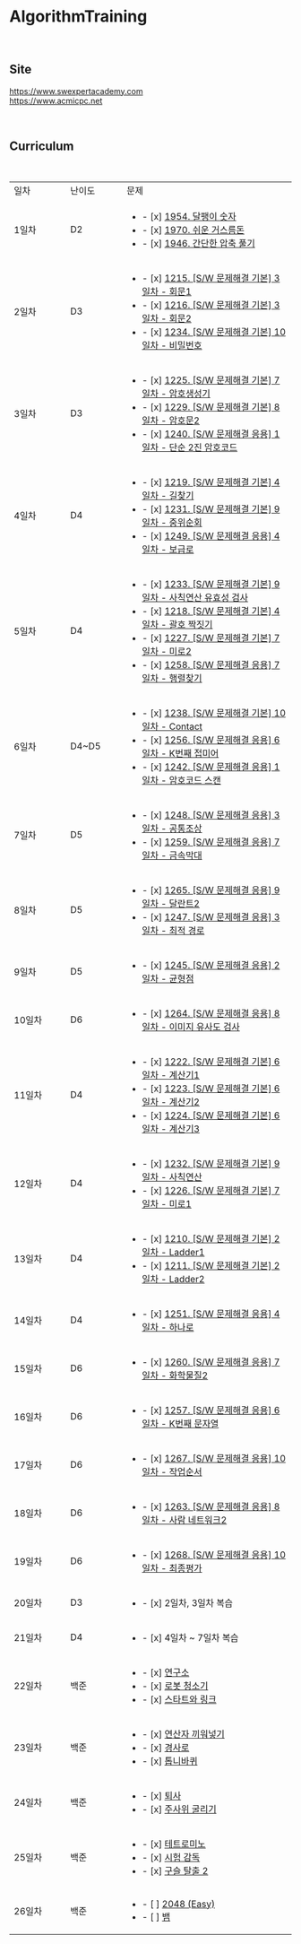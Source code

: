 # AlgorithmTraining

<br>

## Site
<a href='https://www.swexpertacademy.com/main/main.do'>https://www.swexpertacademy.com</a>
<br>
<a href='https://www.acmicpc.net'>https://www.acmicpc.net</a>

<br>

## Curriculum
<table>
  <tr>
    <td width=20%>일차</td>
    <td width=20%>난이도</td>
    <td width=60%>문제</td>
  </tr>
  <tr>
    <td>1일차</td>
    <td>D2</td>
    <td>
      <ul>
        <li>
          - [x] <a href='https://www.swexpertacademy.com/main/code/problem/problemDetail.do?contestProbId=AV5PobmqAPoDFAUq&categoryId=AV5PobmqAPoDFAUq&categoryType=CODE'>1954. 달팽이 숫자</a>
        </li>
        <li>
          - [x] <a href='https://www.swexpertacademy.com/main/code/problem/problemDetail.do?contestProbId=AV5PsIl6AXIDFAUq&categoryId=AV5PsIl6AXIDFAUq&categoryType=CODE'>1970. 쉬운 거스름돈</a>
        </li>
        <li>
          - [x] <a href='https://www.swexpertacademy.com/main/code/problem/problemDetail.do?contestProbId=AV5PmkDKAOMDFAUq&categoryId=AV5PmkDKAOMDFAUq&categoryType=CODE'>1946. 간단한 압축 풀기</a>
        </li>
      </ul>
    </td>
  </tr>
  
  <tr>
    <td>2일차</td>
    <td>D3</td>
    <td>
      <ul>
        <li>
          - [x] <a href='https://www.swexpertacademy.com/main/code/problem/problemDetail.do?contestProbId=AV14QpAaAAwCFAYi&categoryId=AV14QpAaAAwCFAYi&categoryType=CODE'>1215. [S/W 문제해결 기본] 3일차 - 회문1</a>
        </li>
        <li>
          - [x] <a href='https://www.swexpertacademy.com/main/code/problem/problemDetail.do?contestProbId=AV14Rq5aABUCFAYi&categoryId=AV14Rq5aABUCFAYi&categoryType=CODE'>1216. [S/W 문제해결 기본] 3일차 - 회문2</a>
        </li>
        <li>
          - [x] <a href='https://www.swexpertacademy.com/main/code/problem/problemDetail.do?contestProbId=AV14_DEKAJcCFAYD&categoryId=AV14_DEKAJcCFAYD&categoryType=CODE'>1234. [S/W 문제해결 기본] 10일차 - 비밀번호</a>
        </li>
      </ul>
    </td>
  </tr>
  
  <tr>
    <td>3일차</td>
    <td>D3</td>
    <td>
      <ul>
        <li>
          - [x] <a href='https://www.swexpertacademy.com/main/code/problem/problemDetail.do?contestProbId=AV14uWl6AF0CFAYD&categoryId=AV14uWl6AF0CFAYD&categoryType=CODE'>1225. [S/W 문제해결 기본] 7일차 - 암호생성기</a>
        </li>
        <li>
          - [x] <a href='https://www.swexpertacademy.com/main/code/problem/problemDetail.do?contestProbId=AV14yIsqAHYCFAYD&categoryId=AV14yIsqAHYCFAYD&categoryType=CODE'>1229. [S/W 문제해결 기본] 8일차 - 암호문2</a>
        </li>
        <li>
          - [x] <a href='https://www.swexpertacademy.com/main/code/problem/problemDetail.do?contestProbId=AV15FZuqAL4CFAYD'>1240. [S/W 문제해결 응용] 1일차 - 단순 2진 암호코드</a>
        </li>
      </ul>
    </td>
  </tr>
  
  <tr>
    <td>4일차</td>
    <td>D4</td>
    <td>
      <ul>
        <li>
          - [x] <a href='https://www.swexpertacademy.com/main/code/problem/problemDetail.do?contestProbId=AV14geLqABQCFAYD&categoryId=AV14geLqABQCFAYD&categoryType=CODE'>1219. [S/W 문제해결 기본] 4일차 - 길찾기</a>
        </li>
        <li>
          - [x] <a href='https://www.swexpertacademy.com/main/code/problem/problemDetail.do?contestProbId=AV140YnqAIECFAYD&categoryId=AV140YnqAIECFAYD&categoryType=CODE'>1231. [S/W 문제해결 기본] 9일차 - 중위순회</a>
        </li>
        <li>
          - [x] <a href='https://www.swexpertacademy.com/main/code/problem/problemDetail.do?contestProbId=AV15QRX6APsCFAYD&categoryId=AV15QRX6APsCFAYD&categoryType=CODE'>1249. [S/W 문제해결 응용] 4일차 - 보급로</a>
        </li>
      </ul>
    </td>
  </tr>
  
  <tr>
    <td>5일차</td>
    <td>D4</td>
    <td>
      <ul>
        <li>
          - [x] <a href='https://www.swexpertacademy.com/main/code/problem/problemDetail.do?contestProbId=AV141176AIwCFAYD&categoryId=AV141176AIwCFAYD&categoryType=CODE'>1233. [S/W 문제해결 기본] 9일차 - 사칙연산 유효성 검사</a>
        </li>
        <li>
          - [x] <a href='https://www.swexpertacademy.com/main/code/problem/problemDetail.do?contestProbId=AV14eWb6AAkCFAYD&categoryId=AV14eWb6AAkCFAYD&categoryType=CODE'>1218. [S/W 문제해결 기본] 4일차 - 괄호 짝짓기</a>
        </li>
        <li>
          - [x] <a href='https://www.swexpertacademy.com/main/code/problem/problemDetail.do?contestProbId=AV14wL9KAGkCFAYD&categoryId=AV14wL9KAGkCFAYD&categoryType=CODE'>1227. [S/W 문제해결 기본] 7일차 - 미로2</a>
        </li>
        <li>
          - [x] <a href='https://www.swexpertacademy.com/main/code/problem/problemDetail.do?contestProbId=AV18LoAqItcCFAZN&categoryId=AV18LoAqItcCFAZN&categoryType=CODE'>1258. [S/W 문제해결 응용] 7일차 - 행렬찾기</a>
        </li>
      </ul>
    </td>
  </tr>
  
  <tr>
    <td>6일차</td>
    <td>D4~D5</td>
    <td>
      <ul>
        <li>
          - [x] <a href='https://www.swexpertacademy.com/main/code/problem/problemDetail.do?contestProbId=AV15B1cKAKwCFAYD&categoryId=AV15B1cKAKwCFAYD&categoryType=CODE'>1238. [S/W 문제해결 기본] 10일차 - Contact</a>
        </li>
        <li>
          - [x] <a href='https://www.swexpertacademy.com/main/code/problem/problemDetail.do?contestProbId=AV18GHd6IskCFAZN&categoryId=AV18GHd6IskCFAZN&categoryType=CODE'>1256. [S/W 문제해결 응용] 6일차 - K번째 접미어</a>
        </li>
        <li>
          - [x] <a href='https://www.swexpertacademy.com/main/code/problem/problemDetail.do?contestProbId=AV15JEKKAM8CFAYD&categoryId=AV15JEKKAM8CFAYD&categoryType=CODE'>1242. [S/W 문제해결 응용] 1일차 - 암호코드 스캔</a>
        </li>
      </ul>
    </td>
  </tr>
  
  <tr>
    <td>7일차</td>
    <td>D5</td>
    <td>
      <ul>
        <li>
          - [x] <a href='https://www.swexpertacademy.com/main/code/problem/problemDetail.do?contestProbId=AV15PTkqAPYCFAYD&categoryId=AV15PTkqAPYCFAYD&categoryType=CODE'>1248. [S/W 문제해결 응용] 3일차 - 공통조상</a>
        </li>
        <li>
          - [x] <a href='https://www.swexpertacademy.com/main/code/problem/problemDetail.do?contestProbId=AV18NaZqIt8CFAZN&categoryId=AV18NaZqIt8CFAZN&categoryType=CODE'>1259. [S/W 문제해결 응용] 7일차 - 금속막대</a>
        </li>
      </ul>
    </td>
  </tr>
  
  <tr>
    <td>8일차</td>
    <td>D5</td>
    <td>
      <ul>
        <li>
          - [x] <a href='https://www.swexpertacademy.com/main/code/problem/problemDetail.do?contestProbId=AV18R8FKIvoCFAZN&categoryId=AV18R8FKIvoCFAZN&categoryType=CODE'>1265. [S/W 문제해결 응용] 9일차 - 달란트2</a>
        </li>
        <li>
          - [x] <a href='https://www.swexpertacademy.com/main/code/problem/problemDetail.do?contestProbId=AV15OZ4qAPICFAYD&categoryId=AV15OZ4qAPICFAYD&categoryType=CODE'>1247. [S/W 문제해결 응용] 3일차 - 최적 경로</a>
        </li>
      </ul>
    </td>
  </tr>
  
  <tr>
    <td>9일차</td>
    <td>D5</td>
    <td>
      <ul>
        <li>
          - [x] <a href='https://www.swexpertacademy.com/main/code/problem/problemDetail.do?contestProbId=AV15MeBKAOgCFAYD&categoryId=AV15MeBKAOgCFAYD&categoryType=CODE'>1245. [S/W 문제해결 응용] 2일차 - 균형점</a>
        </li>
      </ul>
    </td>
  </tr>
  
  <tr>
    <td>10일차</td>
    <td>D6</td>
    <td>
      <ul>
        <li>
          - [x] <a href='https://www.swexpertacademy.com/main/code/problem/problemDetail.do?contestProbId=AV18Q_MqIvUCFAZN&categoryId=AV18Q_MqIvUCFAZN&categoryType=CODE'>1264. [S/W 문제해결 응용] 8일차 - 이미지 유사도 검사</a>
        </li>
      </ul>
    </td>
  </tr>
  
  <tr>
      <td>11일차</td>
      <td>D4</td>
      <td>
        <ul>
          <li>
            - [x] <a href='https://www.swexpertacademy.com/main/code/problem/problemDetail.do?contestProbId=AV14mbSaAEwCFAYD&categoryId=AV14mbSaAEwCFAYD&categoryType=CODE'>1222. [S/W 문제해결 기본] 6일차 - 계산기1</a>
          </li>
          <li>
            - [x] <a href='https://www.swexpertacademy.com/main/code/problem/problemDetail.do?contestProbId=AV14nnAaAFACFAYD&categoryId=AV14nnAaAFACFAYD&categoryType=CODE'>1223. [S/W 문제해결 기본] 6일차 - 계산기2</a>
          </li>
          <li>
            - [x] <a href='https://www.swexpertacademy.com/main/code/problem/problemDetail.do?contestProbId=AV14tDX6AFgCFAYD&categoryId=AV14tDX6AFgCFAYD&categoryType=CODE'>1224. [S/W 문제해결 기본] 6일차 - 계산기3</a>
          </li>
        </ul>
      </td>
    </tr>
    
  <tr>
    <td>12일차</td>
    <td>D4</td>
    <td>
      <ul>
        <li>
          - [x] <a href='https://www.swexpertacademy.com/main/code/problem/problemDetail.do?contestProbId=AV141J8KAIcCFAYD&categoryId=AV141J8KAIcCFAYD&categoryType=CODE'>1232. [S/W 문제해결 기본] 9일차 - 사칙연산</a>
        </li>
        <li>
          - [x] <a href='https://www.swexpertacademy.com/main/code/problem/problemDetail.do?contestProbId=AV14vXUqAGMCFAYD&categoryId=AV14vXUqAGMCFAYD&categoryType=CODE'>1226. [S/W 문제해결 기본] 7일차 - 미로1</a>
        </li>
      </ul>
    </td>
  </tr>
  
  <tr>
    <td>13일차</td>
    <td>D4</td>
    <td>
      <ul>
        <li>
          - [x] <a href='https://www.swexpertacademy.com/main/code/problem/problemDetail.do?contestProbId=AV14ABYKADACFAYh&categoryId=AV14ABYKADACFAYh&categoryType=CODE'>1210. [S/W 문제해결 기본] 2일차 - Ladder1</a>
        </li>
        <li>
          - [x] <a href='https://www.swexpertacademy.com/main/code/problem/problemDetail.do?contestProbId=AV14BgD6AEECFAYh&categoryId=AV14BgD6AEECFAYh&categoryType=CODE'>1211. [S/W 문제해결 기본] 2일차 - Ladder2</a>
        </li>
      </ul>
    </td>
  </tr>
  
  <tr>
    <td>14일차</td>
    <td>D4</td>
    <td>
      <ul>
        <li>
          - [x] <a href='https://www.swexpertacademy.com/main/code/problem/problemDetail.do?contestProbId=AV15StKqAQkCFAYD&categoryId=AV15StKqAQkCFAYD&categoryType=CODE'>1251. [S/W 문제해결 응용] 4일차 - 하나로</a>
        </li>
      </ul>
    </td>
  </tr>
  
  <tr>
    <td>15일차</td>
    <td>D6</td>
    <td>
      <ul>
        <li>
          - [x] <a href='https://www.swexpertacademy.com/main/code/problem/problemDetail.do?contestProbId=AV18OR16IuUCFAZN&categoryId=AV18OR16IuUCFAZN&categoryType=CODE'>1260. [S/W 문제해결 응용] 7일차 - 화학물질2</a>
        </li>
      </ul>
    </td>
  </tr>
  
  <tr>
    <td>16일차</td>
    <td>D6</td>
    <td>
      <ul>
        <li>
          - [x] <a href='https://www.swexpertacademy.com/main/code/problem/problemDetail.do?contestProbId=AV18KWf6ItECFAZN&categoryId=AV18KWf6ItECFAZN&categoryType=CODE'>1257. [S/W 문제해결 응용] 6일차 - K번째 문자열</a>
        </li>
      </ul>
    </td>
  </tr>
  
  <tr>
    <td>17일차</td>
    <td>D6</td>
    <td>
      <ul>
        <li>
          - [x] <a href='https://www.swexpertacademy.com/main/code/problem/problemDetail.do?contestProbId=AV18TrIqIwUCFAZN&categoryId=AV18TrIqIwUCFAZN&categoryType=CODE'>1267. [S/W 문제해결 응용] 10일차 - 작업순서</a>
        </li>
      </ul>
    </td>
  </tr>
  
  <tr>
    <td>18일차</td>
    <td>D6</td>
    <td>
      <ul>
        <li>
          - [x] <a href='https://www.swexpertacademy.com/main/code/problem/problemDetail.do?contestProbId=AV18P2B6Iu8CFAZN&categoryId=AV18P2B6Iu8CFAZN&categoryType=CODE'>1263. [S/W 문제해결 응용] 8일차 - 사람 네트워크2</a>
        </li>
      </ul>
    </td>
  </tr>
  
  <tr>
    <td>19일차</td>
    <td>D6</td>
    <td>
      <ul>
        <li>
          - [x] <a href='https://www.swexpertacademy.com/main/code/problem/problemDetail.do?contestProbId=AV18U3f6Iw0CFAZN'>1268. [S/W 문제해결 응용] 10일차 - 최종평가</a>
        </li>
      </ul>
    </td>
  </tr>
  
  <tr>
    <td>20일차</td>
    <td>D3</td>
    <td>
      <ul>
        <li>
          - [x] 2일차, 3일차 복습
        </li>
      </ul>
    </td>
  </tr>
  
  <tr>
    <td>21일차</td>
    <td>D4</td>
    <td>
      <ul>
        <li>
          - [x] 4일차 ~ 7일차 복습
        </li>
      </ul>
    </td>
  </tr>
  
  <tr>
    <td>22일차</td>
    <td>백준</td>
    <td>
      <ul>
        <li>
          - [x] <a href='https://www.acmicpc.net/problem/14502'>연구소</a>
        </li>
        <li>
          - [x] <a href='https://www.acmicpc.net/problem/14503'>로봇 청소기</a>
        </li>
        <li>
          - [x] <a href='https://www.acmicpc.net/problem/14889'>스타트와 링크</a>
        </li>
      </ul>
    </td>
  </tr>
  
  <tr>
    <td>23일차</td>
    <td>백준</td>
    <td>
      <ul>
        <li>
          - [x] <a href='https://www.acmicpc.net/problem/14888'>연산자 끼워넣기</a>
        </li>
        <li>
          - [x] <a href='https://www.acmicpc.net/problem/14890'>경사로</a>
        </li>
        <li>
          - [x] <a href='https://www.acmicpc.net/problem/14891'>톱니바퀴</a>
        </li>
      </ul>
    </td>
  </tr>
  
  <tr>
    <td>24일차</td>
    <td>백준</td>
    <td>
      <ul>
        <li>
          - [x] <a href='https://www.acmicpc.net/problem/14501'>퇴사</a>
        </li>
        <li>
          - [x] <a href='https://www.acmicpc.net/problem/14499'>주사위 굴리기</a>
        </li>
      </ul>
    </td>
  </tr>
  
  <tr>
    <td>25일차</td>
    <td>백준</td>
    <td>
      <ul>
        <li>
          - [x] <a href='https://www.acmicpc.net/problem/14500'>테트로미노</a>
        </li>
        <li>
          - [x] <a href='https://www.acmicpc.net/problem/13458'>시험 감독</a>
        </li>
        <li>
          - [x] <a href='https://www.acmicpc.net/problem/13460'>구슬 탈출 2</a>
        </li>
      </ul>
    </td>
  </tr>
  
  <tr>
    <td>26일차</td>
    <td>백준</td>
    <td>
      <ul>
        <li>
          - [ ] <a href='https://www.acmicpc.net/problem/12100'>2048 (Easy)</a>
        </li>
        <li>
          - [ ] <a href='https://www.acmicpc.net/problem/3190'>뱀</a>
        </li>
      </ul>
    </td>
  </tr>
    
</table>
